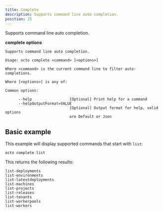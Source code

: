 ```yaml
---
title: Complete
description: Supports command line auto completion.
position: 25
---
```


Supports command line auto completion.

**complete options**

```text
Supports command line auto completion.

Usage: octo complete <command> [<options>]

Where <command> is the current command line to filter auto-completions.

Where [<options>] is any of:

Common options:

      --help                 [Optional] Print help for a command
      --helpOutputFormat=VALUE
                             [Optional] Output format for help, valid options
                             are Default or Json
```

## Basic example

This example will display supported commands that start with `list`:

```text
octo complete list
```

This returns the following results:

```
list-deployments
list-environments
list-latestdeployments
list-machines
list-projects
list-releases
list-tenants
list-workerpools
list-workers
```

